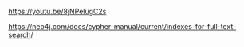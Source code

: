 https://youtu.be/8jNPelugC2s

https://neo4j.com/docs/cypher-manual/current/indexes-for-full-text-search/
